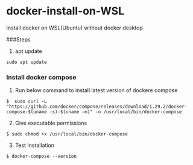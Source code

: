 # docker-install-on-WSL
Install docker on WSL(Ubuntu) without docker desktop  

###Steps

1. apt update
```
sudo apt update
```
  
    
    


### Install docker compose  

1. Run below command to install latest version of dockere compose
```
$  sudo curl -L "https://github.com/docker/compose/releases/download/1.29.2/docker-compose-$(uname -s)-$(uname -m)" -o /usr/local/bin/docker-compose
```

2. Give executable permissions
```
$ sudo chmod +x /usr/local/bin/docker-compose
```

3. Test Installation
```
$ docker-compose --version
```

